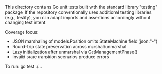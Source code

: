This directory contains Go unit tests built with the standard library "testing" package.
If the repository conventionally uses additional testing libraries (e.g., testify), you can
adapt imports and assertions accordingly without changing test intent.

Coverage focus:
- JSON marshaling of models.Position omits StateMachine field (json:"-")
- Round-trip state preservation across marshal/unmarshal
- Lazy initialization after unmarshal via GetManagementPhase()
- Invalid state transition scenarios produce errors

To run:
  go test ./...